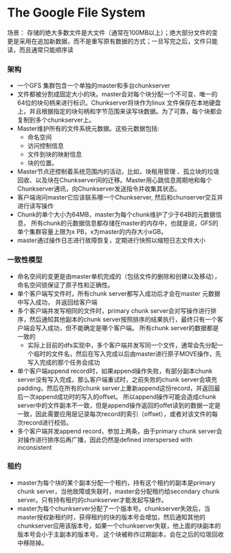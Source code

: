 # The Google File System

场景： 存储的绝大多数文件是大文件（通常在100MB以上）；绝大部分文件的变更是采用在追加新数据，而不是重写原有数据的方式；一旦写完之后，文件只能读，而且通常只能顺序读

### 架构

* 一个GFS 集群包含一个单独的master和多台chunkserver
* 文件都被分割成固定大小的块。master会对每个块分配一个不可变、唯一的64位的块句柄来进行标识。Chunkserver将块作为linux 文件保存在本地硬盘上，并且根据指定的块句柄和字节范围来读写块数据。为了可靠，每个块都会复制到多个chunkserver上。
* Master维护所有的文件系统元数据。这些元数据包括:
  * 命名空间
  * 访问控制信息
  * 文件到块的映射信息
  * 块的位置。
* Master节点还控制着系统范围内的活动，比如，块租用管理 、孤立块的垃圾回收、以及块在Chunkserver间的迁移。Master用心跳信息周期地和每个Chunkserver通讯，向Chunkserver发送指令并收集其状态。
* 客户端询问master它应该联系哪一个Chunkserver, 然后和chunserver交互并进行读写操作
* Chunk的单个大小为64MB，master为每个chunk维护了少于64B的元数据信息， 所有chunk的元数据信息都存储在master的内存中，也就是说，GFS的单个集群容量上限为x PB，x为master的内存大小xGB。
* master通过操作日志进行故障恢复，定期进行快照以缩短日志文件大小

### 一致性模型

* 命名空间的变更是由master单机完成的（包括文件的删除和创建以及移动），命名空间锁保证了原子性和正确性。
* 单个客户端写文件时，所有chunk server都写入成功后才会在master 元数据中写入成功， 并返回给客户端
* 多个客户端并发写相同的文件时，primary chunk server会对写操作进行排序，然后通知其他副本的chunk server按照排序的结果执行，最终只有一个客户端会写入成功，但不能确定是哪个客户端。 所有chunk server的数据都是一致的
  * 实际上目前的dfs实现中，多个客户端并发写同一个文件，通常会先分配一个临时的文件名，然后在写入完成以后由master进行原子MOVE操作，先写入完成的那个任务会成功
* 单个客户端append record时，如果append操作失败，有部分副本chunk server没有写入完成，那么客户端重试时，之前失败的chunk server会填充padding，然后在所有的chunk server上重新append这份record，并返回最后一次append成功时的写入的offset。 所以append操作可能会造成chunk server中的文件副本不一致，但是append操作返回的offet读到的数据一定是一致，因此需要应用层记录每次record的索引（offset），或者对该文件的每次record进行校验。
* 多个客户端并发append record，参加上两条，由于primary chunk server会对操作进行排序后再广播，因此仍然是defined interspersed with inconsistent


### 租约

* master为每个块的某个副本分配一个租约，持有这个租约的副本是primary chunk server，当他故障或失联时，master会分配租约给secondary chunk server。只有持有租约的chunkserver才能发起写操作。
* master为每个chunkserver分配了一个版本号。chunkserver失效后，当master授权新租约时，获得租约的块的版本号会增加，然后通知其他的chunkserver应用该版本号，如果一个chunkserver失联，他上面的块副本的版本号会小于主副本的版本号， 这个块被称作过期副本，会在之后的垃圾回收中移除掉。
